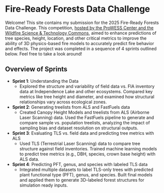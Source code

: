# Fire-Ready Forests Data Challenge

Welcome! This site contains my submission for the 2025 Fire-Ready Forests Data Challenge. This competition, [hosted by the ProWESS Center and the Wildfire Science & Technology Commons](https://prowesscenter.org/datachallenge/), aimed to enhance predictions of tree species, height, location, and other critical metrics to improve the ability of 3D physics-based fire models to accurately predict fire behavior and effects. The project was completed in a sequence of 4 sprints outlined below. Feel free to take a look around!

## Overview of Sprints
- **Sprint 1**: Understanding the Data
    - Explored the structure and variability of field data vs. FIA inventory data at Independence Lake and other ecosystems. Compared key metrics like tree height and diameter, and examined how structural relationships vary across ecological zones.
- **Sprint 2**: Generating treelists from ALS and FastFuels data
    - Created Canopy Height Models and treelists from ALS (Airborne Laser Scanning) data. Used the FastFuels pipeline to generate and compare sample vs. population treelists, analyzing the impact of sampling bias and dataset resolution on structural outputs.
- **Sprint 3**: Evaluating TLS vs. field data and predicting tree metrics with ALS
    - Used TLS (Terrestrial Laser Scanning) data to compare tree structure against field inventories. Trained machine learning models to predict tree metrics (e.g., DBH, species, crown base height) with ALS data.
- **Sprint 4**:  Predicting PFT, genus, and species with labeled TLS data
    - Integrated multiple datasets to label TLS-only trees with predicted plant functional type (PFT), genus, and species. Built final models and applied them to generate 3D-labeled forest structures for simulation ready inputs.
